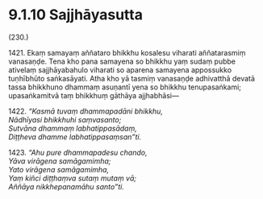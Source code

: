 

# 9.1.10 Sajjhāyasutta




(230.)

1421\. Ekaṃ samayaṃ aññataro bhikkhu kosalesu viharati aññatarasmiṃ vanasaṇḍe. Tena kho pana samayena so bhikkhu yaṃ sudaṃ pubbe ativelaṃ sajjhāyabahulo viharati so aparena samayena appossukko tuṇhībhūto saṅkasāyati. Atha kho yā tasmiṃ vanasaṇḍe adhivatthā devatā tassa bhikkhuno dhammaṃ asuṇantī yena so bhikkhu tenupasaṅkami; upasaṅkamitvā taṃ bhikkhuṃ gāthāya ajjhabhāsi—

1422\. _“Kasmā tuvaṃ dhammapadāni bhikkhu,_  
_Nādhīyasi bhikkhuhi saṃvasanto;_  
_Sutvāna dhammaṃ labhatippasādaṃ,_  
_Diṭṭheva dhamme labhatippasaṃsan”ti._  


1423\. _“Ahu pure dhammapadesu chando,_  
_Yāva virāgena samāgamimha;_  
_Yato virāgena samāgamimha,_  
_Yaṃ kiñci diṭṭhaṃva sutaṃ mutaṃ vā;_  
_Aññāya nikkhepanamāhu santo”ti._  




